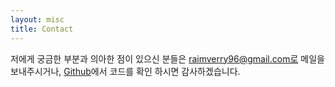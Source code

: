 ```yaml
---
layout: misc
title: Contact
---
```


저에게 궁금한 부분과 의아한 점이 있으신 분들은 raimverry96@gmail.com로 메일을 보내주시거나, [Github](https://github.com/BlackRime)에서 코드를 확인 하시면 감사하겠습니다.
